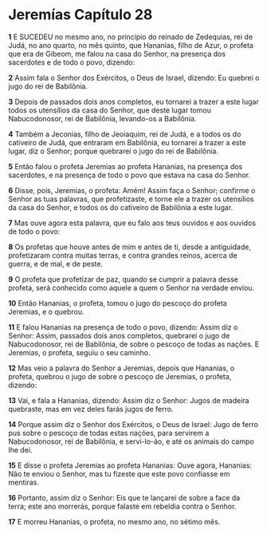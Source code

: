 # Jeremías Capítulo 28

**1** 	E SUCEDEU no mesmo ano, no princípio do reinado de Zedequias, rei de Judá, no ano quarto, no mês quinto, que Hananias, filho de Azur, o profeta que era de Gibeom, me falou na casa do Senhor, na presença dos sacerdotes e de todo o povo, dizendo:

**2** 	Assim fala o Senhor dos Exércitos, o Deus de Israel, dizendo: Eu quebrei o jugo do rei de Babilônia.

**3** 	Depois de passados dois anos completos, eu tornarei a trazer a este lugar todos os utensílios da casa do Senhor, que deste lugar tomou Nabucodonosor, rei de Babilônia, levando-os a Babilônia.

**4** 	Também a Jeconias, filho de Jeoiaquim, rei de Judá, e a todos os do cativeiro de Judá, que entraram em Babilônia, eu tornarei a trazer a este lugar, diz o Senhor; porque quebrarei o jugo do rei de Babilônia.

**5** 	Então falou o profeta Jeremias ao profeta Hananias, na presença dos sacerdotes, e na presença de todo o povo que estava na casa do Senhor.

**6** 	Disse, pois, Jeremias, o profeta: Amém! Assim faça o Senhor; confirme o Senhor as tuas palavras, que profetizaste, e torne ele a trazer os utensílios da casa do Senhor, e todos os do cativeiro de Babilônia a este lugar.

**7** 	Mas ouve agora esta palavra, que eu falo aos teus ouvidos e aos ouvidos de todo o povo:

**8** 	Os profetas que houve antes de mim e antes de ti, desde a antiguidade, profetizaram contra muitas terras, e contra grandes reinos, acerca de guerra, e de mal, e de peste.

**9** 	O profeta que profetizar de paz, quando se cumprir a palavra desse profeta, será conhecido como aquele a quem o Senhor na verdade enviou.

**10** 	Então Hananias, o profeta, tomou o jugo do pescoço do profeta Jeremias, e o quebrou.

**11** 	E falou Hananias na presença de todo o povo, dizendo: Assim diz o Senhor: Assim, passados dois anos completos, quebrarei o jugo de Nabucodonosor, rei de Babilônia, de sobre o pescoço de todas as nações. E Jeremias, o profeta, seguiu o seu caminho.

**12** 	Mas veio a palavra do Senhor a Jeremias, depois que Hananias, o profeta, quebrou o jugo de sobre o pescoço de Jeremias, o profeta, dizendo:

**13** 	Vai, e fala a Hananias, dizendo: Assim diz o Senhor: Jugos de madeira quebraste, mas em vez deles farás jugos de ferro.

**14** 	Porque assim diz o Senhor dos Exércitos, o Deus de Israel: Jugo de ferro pus sobre o pescoço de todas estas nações, para servirem a Nabucodonosor, rei de Babilônia, e servi-lo-ão, e até os animais do campo lhe dei.

**15** 	E disse o profeta Jeremias ao profeta Hananias: Ouve agora, Hananias: Não te enviou o Senhor, mas tu fizeste que este povo confiasse em mentiras.

**16** 	Portanto, assim diz o Senhor: Eis que te lançarei de sobre a face da terra; este ano morrerás, porque falaste em rebeldia contra o Senhor.

**17** 	E morreu Hananias, o profeta, no mesmo ano, no sétimo mês.

